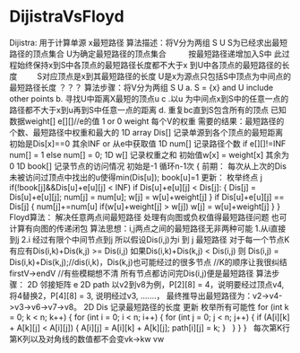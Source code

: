 # DijistraVsFloyd
Dijistra: 用于计算单源 x最短路径
算法描述：将V分为两组 S U
          S为已经求出最短路径的顶点集合 
          U为确定最短路径的顶点集合
          按最短路径递增加入S中 此过程始终保持x到S中各顶点的最短路径长度都不大于x 到U中各顶点的最短路径的长度 
          S对应顶点是x到其最短路径的长度 U是x为源点只包括S中顶点为中间点的最短路径长度 ？？？
算法步骤：将V分为两组 S U 
a. S = {x} and U include other points
b. 寻找U中距离X最短的顶点u
c .以u 为中间点x到S中的任意一点的路径都不大于x到u再到S中任意一点的距离
d. 重复bc直到S包含所有的顶点
已知数据weight[] e[][]//e的值 1 or 0 weight 每个V的权重
需要的结果：最短路径的个数、最短路径中权重和最大的
1D array Dis[] 记录单源到各个顶点的最短距离 初始是Dis[x]==0 其余INF or 从e中获取值
1D num[] 记录路径个数 if e[][]!=INF num[] = 1 else num[] = 0;
1D w[] 记录权重之和 初始值w[x] = weight[x] 其余为0
1D book[] 记录节点的访问情况 初始是-1
循环n-1次 { 
前期：
每次从上次的Dis 未被访问过顶点中找出的u使得min(Dis[u]);
book[u]=1
更新：
枚举终点 j
if(!book[j]&&Dis[u]+e[u][j] < INF)
if Dis[u]+e[u][j] < Dis[j]:
 {
 Dis[j] = Dis[u]+e[u][j];
 num[j] = num[u];
 w[j] = w[u]+weight[j]
 }
if Dis[u]+e[u][j] == Dis[j]
 {
 num[j]+=num[u]
  if(w[u]+weight[j] > w[j])
  w[j] = w[u]+weight[j]
 } 
}
Floyd算法：
解决任意两点间最短路径 处理有向图或负权值得最短路径问题 也可计算有向图的传递闭包
算法思想：i,j两点之间的最短路径无非两种可能
1.从i直接到j
2.i 经过有限个中间节点到j
所以假设Dis(i,j)为i 到 j 最短路径 对于每一个节点K 有应有Dis(i,k)+Dis(k,j) >= Dis(i,j)
如果Dis(i,k)+Dis(k,j) < Dis(i,j)
则 Dis(i,j) = Dis(i,k)+Dis(k,j);//dis(i,k)，Dis(k,j)也可能经过的很多节点
//K的顺序让我很纠结firstV->endV
//有些模糊想不清
所有节点都访问完Dis(i,j)便是最短路径
算法步骤：
2D 邻接矩阵 e 
2D path 以v2到v8为例，P[2][8] = 4，说明要经过顶点v4, 将4替换2，P[4][8] = 3, 说明经过v3, .......， 最终推导出最短路径为：v2->v4->v3->v6->v7->v8。
2D Dis  记录最短路径的长度
更新
枚举所有可能性
	for (int k = 0; k < n; k++) {
		for (int i = 0; i < n; i++) {
			for (int j = 0; j < n; j++) {
   if (A[i][k] + A[k][j] < A[i][j])
				{
					A[i][j] = A[i][k] + A[k][j];
					path[i][j] = k;
				}
      }
     }
   }
   每次第K行第K列以及对角线的数值都不会变vk->kw vw

